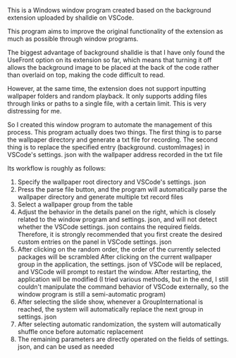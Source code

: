 This is a Windows window program created based on the background extension uploaded by shalldie on VSCode.

This program aims to improve the original functionality of the extension as much as possible through window programs.

The biggest advantage of background shalldie is that I have only found the UseFront option on its extension so far, which means that turning it off allows the background image to be placed at the back of the code rather than overlaid on top, making the code difficult to read.

However, at the same time, the extension does not support inputting wallpaper folders and random playback. It only supports adding files through links or paths to a single file, with a certain limit. This is very distressing for me.

So I created this window program to automate the management of this process. This program actually does two things. The first thing is to parse the wallpaper directory and generate a txt file for recording. The second thing is to replace the specified entry (background. customImages) in VSCode's settings. json with the wallpaper address recorded in the txt file

Its workflow is roughly as follows:

1. Specify the wallpaper root directory and VSCode's settings. json
2. Press the parse file button, and the program will automatically parse the wallpaper directory and generate multiple txt record files
3. Select a wallpaper group from the table
4. Adjust the behavior in the details panel on the right, which is closely related to the window program and settings. json, and will not detect whether the VSCode settings. json contains the required fields. Therefore, it is strongly recommended that you first create the desired custom entries on the panel in VSCode settings. json
5. After clicking on the random order, the order of the currently selected packages will be scrambled
After clicking on the current wallpaper group in the application, the settings. json of VSCode will be replaced, and VSCode will prompt to restart the window. After restarting, the application will be modified (I tried various methods, but in the end, I still couldn't manipulate the command behavior of VSCode externally, so the window program is still a semi-automatic program)
7. After selecting the slide show, whenever a GroupInternational is reached, the system will automatically replace the next group in settings. json
8. After selecting automatic randomization, the system will automatically shuffle once before automatic replacement
9. The remaining parameters are directly operated on the fields of settings. json, and can be used as needed

